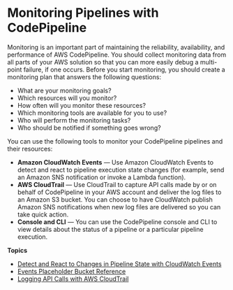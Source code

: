 # Monitoring Pipelines with CodePipeline<a name="monitoring"></a>

Monitoring is an important part of maintaining the reliability, availability, and performance of AWS CodePipeline\. You should collect monitoring data from all parts of your AWS solution so that you can more easily debug a multi\-point failure, if one occurs\. Before you start monitoring, you should create a monitoring plan that answers the following questions:
+ What are your monitoring goals?
+ Which resources will you monitor?
+ How often will you monitor these resources?
+ Which monitoring tools are available for you to use?
+ Who will perform the monitoring tasks?
+ Who should be notified if something goes wrong?

You can use the following tools to monitor your CodePipeline pipelines and their resources:
+ **Amazon CloudWatch Events** — Use Amazon CloudWatch Events to detect and react to pipeline execution state changes \(for example, send an Amazon SNS notification or invoke a Lambda function\)\.
+ **AWS CloudTrail** — Use CloudTrail to capture API calls made by or on behalf of CodePipeline in your AWS account and deliver the log files to an Amazon S3 bucket\. You can choose to have CloudWatch publish Amazon SNS notifications when new log files are delivered so you can take quick action\.
+ **Console and CLI** — You can use the CodePipeline console and CLI to view details about the status of a pipeline or a particular pipeline execution\.

**Topics**
+ [Detect and React to Changes in Pipeline State with CloudWatch Events](detect-state-changes-cloudwatch-events.md)
+ [Events Placeholder Bucket Reference](reference-ct-placeholder-buckets.md)
+ [Logging API Calls with AWS CloudTrail](monitoring-cloudtrail-logs.md)